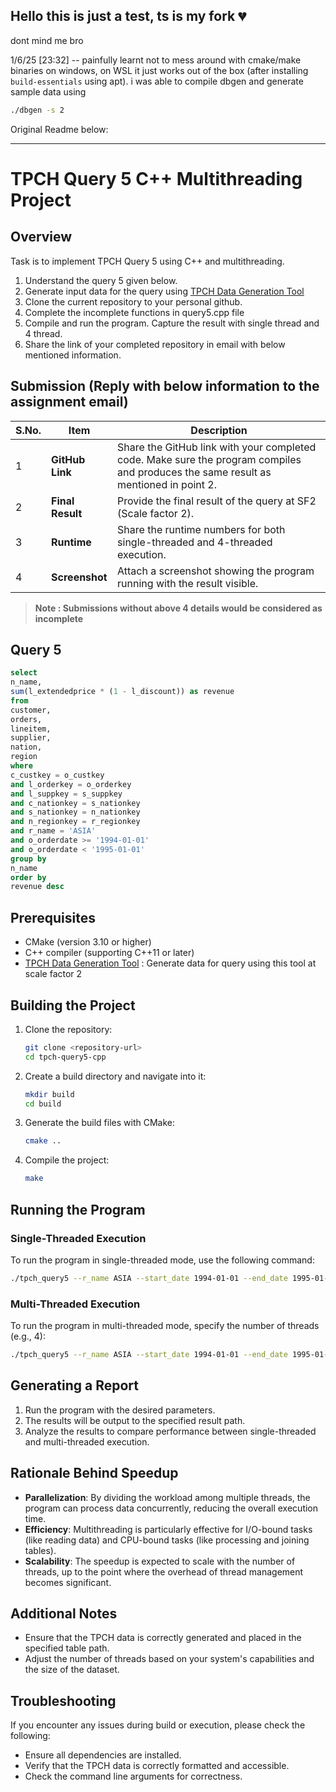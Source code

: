 ## Hello this is just a test, ts is my fork :broken_heart:

dont mind me bro

1/6/25 [23:32] -- painfully learnt not to mess around with cmake/make binaries on windows, on WSL it just works out of the box (after installing `build-essentials` using apt). i was able to compile dbgen and generate sample data using 
```bash
./dbgen -s 2
```

Original Readme below: 
<hr>

# TPCH Query 5 C++ Multithreading Project

## Overview
Task is to implement TPCH Query 5 using C++ and multithreading. 
1. Understand the query 5 given below.
2. Generate input data for the query using [TPCH Data Generation Tool](https://github.com/electrum/tpch-dbgen)
3. Clone the current repository to your personal github.
4. Complete the incomplete functions in query5.cpp file
5. Compile and run the program. Capture the result with single thread and 4 thread.
6. Share the link of your completed repository in email with below mentioned information.

## Submission (Reply with below information to the assignment email)
| S.No. | Item          | Description                                                                                                         |
|--------|---------------|---------------------------------------------------------------------------------------------------------------------|
| 1      | **GitHub Link**   | Share the GitHub link with your completed code. Make sure the program compiles and produces the same result as mentioned in point 2. |
| 2      | **Final Result**  | Provide the final result of the query at SF2 (Scale factor 2).                                                      |
| 3      | **Runtime**       | Share the runtime numbers for both single-threaded and 4-threaded execution.                                        |
| 4      | **Screenshot**    | Attach a screenshot showing the program running with the result visible.                                            |

>**Note : Submissions without above 4 details would be considered as incomplete** 

## Query 5
```sql
select 
n_name, 
sum(l_extendedprice * (1 - l_discount)) as revenue 
from 
customer, 
orders, 
lineitem, 
supplier, 
nation, 
region 
where 
c_custkey = o_custkey 
and l_orderkey = o_orderkey 
and l_suppkey = s_suppkey 
and c_nationkey = s_nationkey 
and s_nationkey = n_nationkey 
and n_regionkey = r_regionkey 
and r_name = 'ASIA' 
and o_orderdate >= '1994-01-01' 
and o_orderdate < '1995-01-01' 
group by 
n_name 
order by 
revenue desc 
```

## Prerequisites
- CMake (version 3.10 or higher)
- C++ compiler (supporting C++11 or later)
- [TPCH Data Generation Tool](https://github.com/electrum/tpch-dbgen) : Generate data for query using this tool at scale factor 2 

## Building the Project
1. Clone the repository:
   ```bash
   git clone <repository-url>
   cd tpch-query5-cpp
   ```

2. Create a build directory and navigate into it:
   ```bash
   mkdir build
   cd build
   ```

3. Generate the build files with CMake:
   ```bash
   cmake ..
   ```

4. Compile the project:
   ```bash
   make
   ```

## Running the Program
### Single-Threaded Execution
To run the program in single-threaded mode, use the following command:
```bash
./tpch_query5 --r_name ASIA --start_date 1994-01-01 --end_date 1995-01-01 --threads 1 --table_path /path/to/tables --result_path /path/to/results
```

### Multi-Threaded Execution
To run the program in multi-threaded mode, specify the number of threads (e.g., 4):
```bash
./tpch_query5 --r_name ASIA --start_date 1994-01-01 --end_date 1995-01-01 --threads 4 --table_path /path/to/tables --result_path /path/to/results
```

## Generating a Report
1. Run the program with the desired parameters.
2. The results will be output to the specified result path.
3. Analyze the results to compare performance between single-threaded and multi-threaded execution.

## Rationale Behind Speedup
- **Parallelization**: By dividing the workload among multiple threads, the program can process data concurrently, reducing the overall execution time.
- **Efficiency**: Multithreading is particularly effective for I/O-bound tasks (like reading data) and CPU-bound tasks (like processing and joining tables).
- **Scalability**: The speedup is expected to scale with the number of threads, up to the point where the overhead of thread management becomes significant.

## Additional Notes
- Ensure that the TPCH data is correctly generated and placed in the specified table path.
- Adjust the number of threads based on your system's capabilities and the size of the dataset.

## Troubleshooting
If you encounter any issues during build or execution, please check the following:
- Ensure all dependencies are installed.
- Verify that the TPCH data is correctly formatted and accessible.
- Check the command line arguments for correctness.
